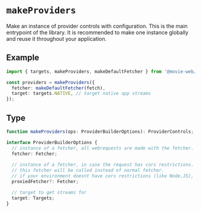 # `makeProviders`

Make an instance of provider controls with configuration. 
This is the main entrypoint of the library. It is recommended to make one instance globally and reuse it throughout your application.

## Example

```ts
import { targets, makeProviders, makeDefaultFetcher } from '@movie-web/providers';

const providers = makeProviders({
  fetcher: makeDefaultFetcher(fetch),
  target: targets.NATIVE, // target native app streams
});
```

## Type

```ts
function makeProviders(ops: ProviderBuilderOptions): ProviderControls;

interface ProviderBuilderOptions {
  // instance of a fetcher, all webrequests are made with the fetcher.
  fetcher: Fetcher;
  
  // instance of a fetcher, in case the request has cors restrictions.
  // this fetcher will be called instead of normal fetcher.
  // if your environment doesnt have cors restrictions (like Node.JS), there is no need to set this.
  proxiedFetcher?: Fetcher;

  // target to get streams for
  target: Targets;
}
```
